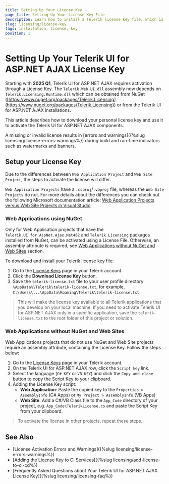 ```yaml
---
title: Setting Up Your License Key
page_title: Setting Up Your License Key File
description: Learn how to install a Telerik license key file, which is required during application building and deployment.
slug: licensing/license-key
tags: installation, license, key
position: 1
---
```


# Setting Up Your Telerik UI for ASP.NET AJAX License Key

Starting with **2025 Q1**, Telerik UI for ASP.NET AJAX requires activation through a License Key. The `Telerik.Web.UI.dll` assembly now depends on `Telerik.Licensing.Runtime.dll` which can be obtained from NuGet ([https://www.nuget.org/packages/Telerik.Licensing](https://www.nuget.org/packages/Telerik.Licensing)) or from the Telerik UI for ASP.NET AJAX installations.

This article describes how to download your personal license key and use it to activate the Telerik UI for ASP.NET AJAX components.

A missing or invalid license results in [errors and warnings]({%slug licensing/license-errors-warnings%}) during build and run-time indicators such as watermarks and banners.

## Setup your License Key

Due to the differences between `Web Application Project` and `Web Site Project`, the steps to activate the license will differ. 

`Web Application Projects` have a `.csproj`/`.vbproj` file, whereas the `Web Site Projects` do not. For more details about the differences you can check out the following Microsoft documentation article: [Web Application Projects versus Web Site Projects in Visual Studio](https://learn.microsoft.com/en-us/previous-versions/aspnet/dd547590(v=vs.110)?redirectedfrom=MSDN). 

### Web Applications using NuGet

Only for Web Application projects that have the `Telerik.UI.for.AspNet.Ajax.Net462` and `Telerik.Licensing` packages installed from NuGet, can be activated using a License File. Otherwise, an assembly attribute is required, see [Web Applications without NuGet and Web Sites](#web-applications-without-nuget-and-web-sites) section.

To download and install your Telerik license key file:

1. Go to the [License Keys](https://www.telerik.com/account/your-licenses/license-keys) page in your Telerik account.
2. Click the **Download License Key** button.
3. Save the `telerik-license.txt` file to your user profile directory `%AppData%\Telerik\telerik-license.txt`, for example, `C:\Users\...\AppData\Roaming\Telerik\telerik-license.txt`

>This will make the license key available to all Telerik applications that you develop on your local machine. If you need to activate Telerik UI for ASP.NET AJAX only in a specific application, save the `telerik-license.txt` to the root folder of this project or solution.

### Web Applications without NuGet and Web Sites

Web Applications projects that do not use NuGet and Web Site projects require an assembly attribute, containing the License Key. Follow the steps below:

1. Go to the [License Keys](https://www.telerik.com/account/your-licenses/license-keys) page in your Telerik account.
1. On the Telerik UI for ASP.NET AJAX row, click the `Script key` link.
1. Select the language (`C# KEY` or `VB KEY`) and click the `Copy and close` button to copy the Script Key to your clipboard.
1. Adding the License Key script:
    - **Web Application**: Paste the copied key to the `Properties > AssemblyInfo` (C# Apps) or `My Project > AssemblyInfo` (VB Apps)
    - **Web Site**: Add a C#/VB Class file to the `App_Code` directory of your project, e.g. `App_Code\TelerikLicense.cs` and paste the Script Key from your clipboard.    

>To activate the license in other projects, repeat these steps.

## See Also

* [License Activation Errors and Warnings]({%slug licensing/license-errors-warnings%})
* [Adding the License Key to CI Services]({%slug licensing/add-license-to-ci-cd%})
* [Frequently Asked Questions about Your Telerik UI for ASP.NET AJAX License Key]({%slug licensing/licensing-faq%})
